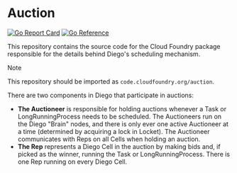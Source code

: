 # Auction

[![Go Report Card](https://goreportcard.com/badge/code.cloudfoundry.org/auction)](https://goreportcard.com/report/code.cloudfoundry.org/auction)
[![Go Reference](https://pkg.go.dev/badge/code.cloudfoundry.org/auction.svg)](https://pkg.go.dev/code.cloudfoundry.org/auction)


This repository contains the source code for the Cloud Foundry package
responsible for the details behind Diego's scheduling mechanism.

> [!NOTE]
>
> This repository should be imported as `code.cloudfoundry.org/auction`.

There are two components in Diego that participate in auctions:

* **The Auctioneer** is responsible for holding auctions whenever a Task or
  LongRunningProcess needs to be scheduled. The Auctioneers run on the Diego
  "Brain" nodes, and there is only ever one active Auctioneer at a time
  (determined by acquiring a lock in Locket). The Auctioneer communicates with
  Reps on all Cells when holding an auction.
* **The Rep** represents a Diego Cell in the auction by making bids and, if
  picked as the winner, running the Task or LongRunningProcess. There is one
  Rep running on every Diego Cell.
